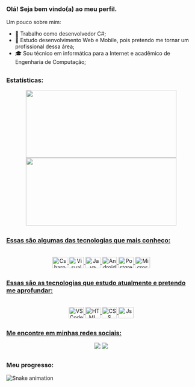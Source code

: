 ### Olá! Seja bem vindo(a) ao meu perfil.

Um pouco sobre mim:

- 🔭 Trabalho como desenvolvedor C#;
- 🌱 Estudo desenvolvimento Web e Mobile, pois pretendo me tornar um profissional dessa área;
- 🎓 Sou técnico em informática para a Internet e acadêmico de Engenharia de Computação;

##
### Estatísticas:

<div align="center">
  <a href="https://github.com/mateusOliveiraBrito">
  <img height="180em" width="400em" src="https://github-readme-stats.vercel.app/api?username=mateusOliveiraBrito&show_icons=true&theme=dark&include_all_commits=true&count_private=true"/>
  <img height="180em" width="400em" src="https://github-readme-stats.vercel.app/api/top-langs/?username=mateusOliveiraBrito&layout=compact&langs_count=7&theme=dark"/>
</div>

##
### Essas são algumas das tecnologias que mais conheço:
  
<div style="display: inline_block" align="center"><br>
  <img align="center" alt="Csharp" height="30" width="40" src="https://cdn.jsdelivr.net/gh/devicons/devicon/icons/csharp/csharp-original.svg"  />
  <img align="center" alt="Visual Studio" height="30" width="40" src="https://cdn.jsdelivr.net/gh/devicons/devicon/icons/visualstudio/visualstudio-plain.svg" />
  <img align="center" alt="Java" height="30" width="40" src="https://cdn.jsdelivr.net/gh/devicons/devicon/icons/java/java-original.svg" />
  <img align="center" alt="Android" height="30" width="40" src="https://cdn.jsdelivr.net/gh/devicons/devicon/icons/android/android-plain.svg" />
  <img align="center" alt="PostgreSQL" height="30" width="40" src="https://cdn.jsdelivr.net/gh/devicons/devicon/icons/postgresql/postgresql-original.svg" />
  <img align="center" alt="Microsoft SQL Server" height="30" width="40" src="https://cdn.jsdelivr.net/gh/devicons/devicon/icons/microsoftsqlserver/microsoftsqlserver-plain.svg" />
</div>

##
### Essas são as tecnologias que estudo atualmente e pretendo me aprofundar:
  
 <div style="display: inline_block" align="center"><br>
  <img align="center" alt="VSCode" height="30" width="40" src="https://cdn.jsdelivr.net/gh/devicons/devicon/icons/vscode/vscode-original.svg" />
  <img align="center" alt="HTML" height="30" width="40" src="https://cdn.jsdelivr.net/gh/devicons/devicon/icons/html5/html5-original.svg" />
  <img align="center" alt="CSS" height="30" width="40" src="https://cdn.jsdelivr.net/gh/devicons/devicon/icons/css3/css3-original.svg" />
  <img align="center" alt="Js" height="30" width="40" src="https://cdn.jsdelivr.net/gh/devicons/devicon/icons/javascript/javascript-original.svg" />
</div>

##
### Me encontre em minhas redes sociais:
  
<div align="center">
    <a href="https://www.linkedin.com/in/mateus-oliveira-brito-019195141/" target="_blank"><img src="https://img.shields.io/badge/LinkedIn-0077B5?style=for-the-badge&logo=linkedin&logoColor=white" target="_blank"></a>
    <a href="https://www.instagram.com/_mateus_brito_" target="_blank"><img src="https://img.shields.io/badge/-Instagram-%23E4405F?style=for-the-badge&logo=instagram&logoColor=white" target="_blank"></a>
</div>

##
### Meu progresso:
  
   ![Snake animation](https://github.com/mateusOliveiraBrito/mateusOliveiraBrito/blob/output/github-contribution-grid-snake.svg)
